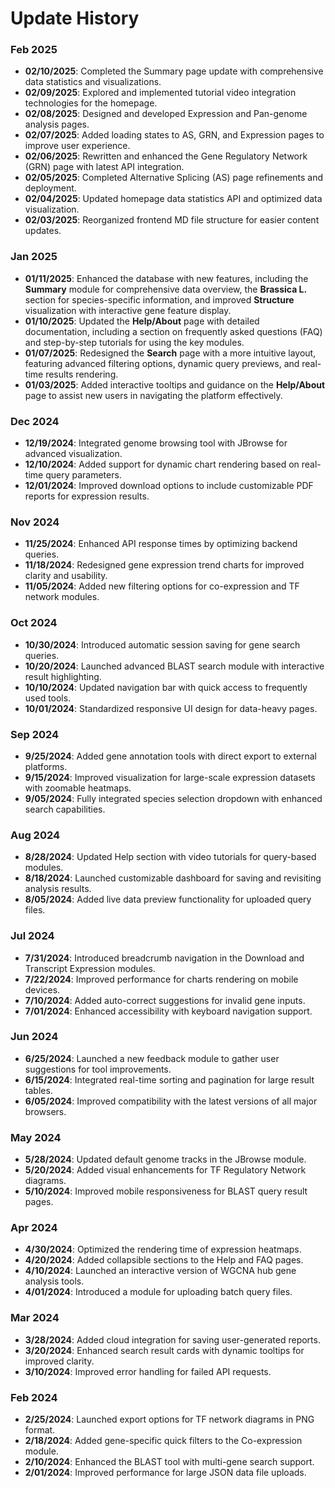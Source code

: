 # Update History

### Feb 2025
- **02/10/2025**: Completed the Summary page update with comprehensive data statistics and visualizations.
- **02/09/2025**: Explored and implemented tutorial video integration technologies for the homepage.
- **02/08/2025**: Designed and developed Expression and Pan-genome analysis pages.
- **02/07/2025**: Added loading states to AS, GRN, and Expression pages to improve user experience.
- **02/06/2025**: Rewritten and enhanced the Gene Regulatory Network (GRN) page with latest API integration.
- **02/05/2025**: Completed Alternative Splicing (AS) page refinements and deployment.
- **02/04/2025**: Updated homepage data statistics API and optimized data visualization.
- **02/03/2025**: Reorganized frontend MD file structure for easier content updates.

### Jan 2025
- **01/11/2025**: Enhanced the database with new features, including the **Summary** module for comprehensive data overview, the **Brassica L.** section for species-specific information, and improved **Structure** visualization with interactive gene feature display.
- **01/10/2025**: Updated the **Help/About** page with detailed documentation, including a section on frequently asked questions (FAQ) and step-by-step tutorials for using the key modules.
- **01/07/2025**: Redesigned the **Search** page with a more intuitive layout, featuring advanced filtering options, dynamic query previews, and real-time results rendering.
- **01/03/2025**: Added interactive tooltips and guidance on the **Help/About** page to assist new users in navigating the platform effectively.

### Dec 2024
- **12/19/2024**: Integrated genome browsing tool with JBrowse for advanced visualization.
- **12/10/2024**: Added support for dynamic chart rendering based on real-time query parameters.
- **12/01/2024**: Improved download options to include customizable PDF reports for expression results.

### Nov 2024
- **11/25/2024**: Enhanced API response times by optimizing backend queries.
- **11/18/2024**: Redesigned gene expression trend charts for improved clarity and usability.
- **11/05/2024**: Added new filtering options for co-expression and TF network modules.

### Oct 2024
- **10/30/2024**: Introduced automatic session saving for gene search queries.
- **10/20/2024**: Launched advanced BLAST search module with interactive result highlighting.
- **10/10/2024**: Updated navigation bar with quick access to frequently used tools.
- **10/01/2024**: Standardized responsive UI design for data-heavy pages.

### Sep 2024
- **9/25/2024**: Added gene annotation tools with direct export to external platforms.
- **9/15/2024**: Improved visualization for large-scale expression datasets with zoomable heatmaps.
- **9/05/2024**: Fully integrated species selection dropdown with enhanced search capabilities.

### Aug 2024
- **8/28/2024**: Updated Help section with video tutorials for query-based modules.
- **8/18/2024**: Launched customizable dashboard for saving and revisiting analysis results.
- **8/05/2024**: Added live data preview functionality for uploaded query files.

### Jul 2024
- **7/31/2024**: Introduced breadcrumb navigation in the Download and Transcript Expression modules.
- **7/22/2024**: Improved performance for charts rendering on mobile devices.
- **7/10/2024**: Added auto-correct suggestions for invalid gene inputs.
- **7/01/2024**: Enhanced accessibility with keyboard navigation support.

### Jun 2024
- **6/25/2024**: Launched a new feedback module to gather user suggestions for tool improvements.
- **6/15/2024**: Integrated real-time sorting and pagination for large result tables.
- **6/05/2024**: Improved compatibility with the latest versions of all major browsers.

### May 2024
- **5/28/2024**: Updated default genome tracks in the JBrowse module.
- **5/20/2024**: Added visual enhancements for TF Regulatory Network diagrams.
- **5/10/2024**: Improved mobile responsiveness for BLAST query result pages.

### Apr 2024
- **4/30/2024**: Optimized the rendering time of expression heatmaps.
- **4/20/2024**: Added collapsible sections to the Help and FAQ pages.
- **4/10/2024**: Launched an interactive version of WGCNA hub gene analysis tools.
- **4/01/2024**: Introduced a module for uploading batch query files.

### Mar 2024
- **3/28/2024**: Added cloud integration for saving user-generated reports.
- **3/20/2024**: Enhanced search result cards with dynamic tooltips for improved clarity.
- **3/10/2024**: Improved error handling for failed API requests.

### Feb 2024
- **2/25/2024**: Launched export options for TF network diagrams in PNG format.
- **2/18/2024**: Added gene-specific quick filters to the Co-expression module.
- **2/10/2024**: Enhanced the BLAST tool with multi-gene search support.
- **2/01/2024**: Improved performance for large JSON data file uploads.
